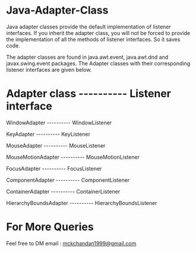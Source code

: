 # Java-Adapter-Class

Java adapter classes provide the default implementation of listener interfaces. If you inherit the adapter class, you will not be forced to provide the implementation of all the methods of listener interfaces. So it saves code.

The adapter classes are found in java.awt.event, java.awt.dnd and javax.swing.event packages. The Adapter classes with their corresponding listener interfaces are given below.


# Adapter class	---------- Listener interface

WindowAdapter ----------	WindowListener

KeyAdapter ----------	KeyListener

MouseAdapter ----------	MouseListener

MouseMotionAdapter ----------	MouseMotionListener

FocusAdapter ----------	FocusListener

ComponentAdapter ----------	ComponentListener

ContainerAdapter ----------	ContainerListener

HierarchyBoundsAdapter ----------	HierarchyBoundsListener

# For More Queries 

Feel free to DM 
email : mckchandan1999@gmail.com
